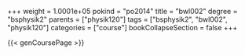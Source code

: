 +++
weight = 1.0001e+05
pokind = "po2014"
title = "bwl002"
degree = "bsphysik2"
parents = ["physik120"]
tags = ["bsphysik2", "bwl002", "physik120"]
categories = ["course"]
bookCollapseSection = false
+++

{{< genCoursePage >}}
